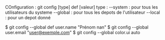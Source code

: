 COnfiguration : git config [type] def [valeur]
type : --system : pour tous les utilisateurs du systeme
       --global : pour tous les depots de l'utilisateur
       --local : pour un depot donné
       
$ git config --global def user.name "Prénom nan"
$ git config --global user.email "user@exemple.com"
$ git config --global color.ui auto


